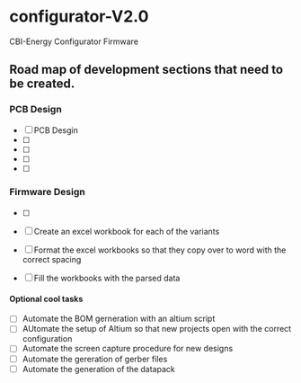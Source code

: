 # configurator-V2.0
CBI-Energy Configurator Firmware

## Road map of development sections that need to be created.

### PCB Design
- [ ] PCB Desgin
- [ ] 
- [ ] 
- [ ] 
- [ ] 

### Firmware Design 

####
- [ ] 
- [ ] Create an excel workbook for each of the variants
- [ ] Format the excel workbooks so that they copy over to word with the correct spacing
- [ ] Fill the workbooks with the parsed data

 
#### Optional cool tasks

- [ ] Automate the BOM gerneration with an altium script
- [ ] AUtomate the setup of Altium so that new projects open with the correct configuration 
- [ ] Automate the screen capture procedure for new designs
- [ ] Automate the gereration of gerber files
- [ ] Automate the generation of the datapack
